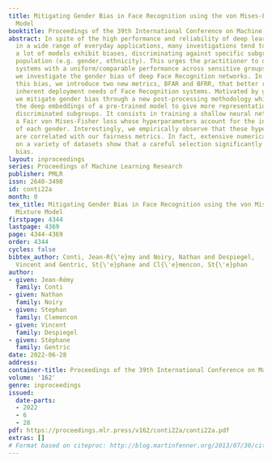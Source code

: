 ```yaml
---
title: Mitigating Gender Bias in Face Recognition using the von Mises-Fisher Mixture
  Model
booktitle: Proceedings of the 39th International Conference on Machine Learning
abstract: In spite of the high performance and reliability of deep learning algorithms
  in a wide range of everyday applications, many investigations tend to show that
  a lot of models exhibit biases, discriminating against specific subgroups of the
  population (e.g. gender, ethnicity). This urges the practitioner to develop fair
  systems with a uniform/comparable performance across sensitive groups. In this work,
  we investigate the gender bias of deep Face Recognition networks. In order to measure
  this bias, we introduce two new metrics, BFAR and BFRR, that better reflect the
  inherent deployment needs of Face Recognition systems. Motivated by geometric considerations,
  we mitigate gender bias through a new post-processing methodology which transforms
  the deep embeddings of a pre-trained model to give more representation power to
  discriminated subgroups. It consists in training a shallow neural network by minimizing
  a Fair von Mises-Fisher loss whose hyperparameters account for the intra-class variance
  of each gender. Interestingly, we empirically observe that these hyperparameters
  are correlated with our fairness metrics. In fact, extensive numerical experiments
  on a variety of datasets show that a careful selection significantly reduces gender
  bias.
layout: inproceedings
series: Proceedings of Machine Learning Research
publisher: PMLR
issn: 2640-3498
id: conti22a
month: 0
tex_title: Mitigating Gender Bias in Face Recognition using the von Mises-{F}isher
  Mixture Model
firstpage: 4344
lastpage: 4369
page: 4344-4369
order: 4344
cycles: false
bibtex_author: Conti, Jean-R{\'e}my and Noiry, Nathan and Despiegel,
  Vincent and Gentric, St{\'e}phane and Cl{\'e}mencon, St{\'e}phan
author:
- given: Jean-Rémy
  family: Conti
- given: Nathan
  family: Noiry
- given: Stephan
  family: Clemencon
- given: Vincent
  family: Despiegel
- given: Stéphane
  family: Gentric
date: 2022-06-28
address:
container-title: Proceedings of the 39th International Conference on Machine Learning
volume: '162'
genre: inproceedings
issued:
  date-parts:
  - 2022
  - 6
  - 28
pdf: https://proceedings.mlr.press/v162/conti22a/conti22a.pdf
extras: []
# Format based on citeproc: http://blog.martinfenner.org/2013/07/30/citeproc-yaml-for-bibliographies/
---
```

